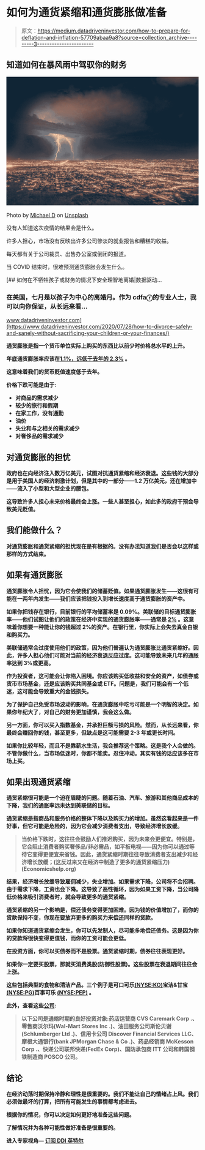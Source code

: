 # 如何为通货紧缩和通货膨胀做准备

> 原文：<https://medium.datadriveninvestor.com/how-to-prepare-for-deflation-and-inflation-57709abaa9a8?source=collection_archive---------3----------------------->

## 知道如何在暴风雨中驾驭你的财务

![](img/3c19068771977294a9c50b1524ddc6f8.png)

Photo by [Michael D](https://unsplash.com/@alienaperture?utm_source=medium&utm_medium=referral) on [Unsplash](https://unsplash.com?utm_source=medium&utm_medium=referral)

没有人知道这次疫情的结果会是什么。

许多人担心，市场没有反映出许多公司惨淡的就业报告和糟糕的收益。

每天都有关于公司裁员、出售办公室或倒闭的报道。

当 COVID 结束时，很难预测通货膨胀会发生什么。

[](https://www.datadriveninvestor.com/2020/07/28/how-to-divorce-safely-and-sanely-without-sacrificing-your-children-or-your-finances/) [## 如何在不牺牲孩子或财务的情况下安全理智地离婚|数据驱动…

### 在美国，七月是以孩子为中心的离婚月。作为 cdfaⓡ的专业人士，我可以向你保证，从长远来看…

www.datadriveninvestor.com](https://www.datadriveninvestor.com/2020/07/28/how-to-divorce-safely-and-sanely-without-sacrificing-your-children-or-your-finances/) 

[](https://www.investopedia.com/terms/i/inflation.asp)****通货膨胀是指一个货币单位实际上购买的东西比以前少时价格总水平的上升。****

****年底通货膨胀率应该在**[**1.1%，远低于去年的 2.3%**](https://www.kiplinger.com/economic-forecasts/inflation) **。****

****这意味着我们的货币贬值速度低于去年。****

******价格下跌可能是由于:******

*   ****对商品的需求减少****
*   ****较少的旅行和假期****
*   ****在家工作，没有通勤****
*   ****油价****
*   ****失业和与之相关的需求减少****
*   ****对奢侈品的需求减少****

## ****对通货膨胀的担忧****

****政府也在向经济注入数万亿美元，试图对抗通货紧缩和经济衰退。这些钱的大部分是用于美国人的经济刺激计划，但是其中的一部分——1.2 万亿美元，还在增加中——流入了小型和大型企业的腰包。****

****这导致许多人担心未来价格最终会上涨。一些人甚至担心，如此多的政府干预会导致美元贬值。****

## ****我们能做什么？****

****对通货膨胀和通货紧缩的担忧现在是有根据的。没有办法知道我们是否会以这样或那样的方式结束。****

## ****如果有通货膨胀****

****通货膨胀令人担忧，因为它会使我们的储蓄贬值。如果通货膨胀发生——这很有可能在一两年内发生——我们应该把钱投入到增长速度高于通货膨胀的资产中。****

****如果你把钱存在银行，目前银行的平均储蓄率是 0.09%。美联储的目标通货膨胀率——他们试图让他们的政策在经济中实现的通货膨胀率——通常是 [2%](https://www.thebalance.com/u-s-inflation-rate-history-by-year-and-forecast-3306093#:~:text=Year%2Dover%2Dyear%20inflation%20rates,decisions%20and%20managing%20inflation%20expectations.) 。这意味着你想要一种能让你的钱超过 2%的资产。在银行里，你实际上会失去真金白银和购买力。****

****美联储通常会过度使用他们的政策，因为他们普遍认为通货膨胀比通货紧缩好。因此，许多人担心他们可能对当前的经济衰退反应过度。这可能导致未来几年的通胀率达到 3%或更高。****

****作为投资者，这可能会让你陷入困境。你应该购买低收益和安全的资产，如债券或货币市场基金，还是应该购买共同基金或 ETF。问题是，我们可能会有一个低迷，这可能会导致重大的金钱损失。****

****为了保护自己免受市场波动的影响，在通货膨胀中吃亏可能是一个明智的决定。如果你年纪大了，对自己的财务更加谨慎，我会这么做。****

****另一方面，你可以买入指数基金，并承担巨额亏损的风险。然而，从长远来看，你最终会赚回你的钱，甚至更多，但缺点是这可能需要 2-3 年或更长时间。****

****如果你比较年轻，而且不是靠薪水生活，我会推荐这个策略。这是我个人会做的。不管你做什么，当市场低迷时，你都不能卖。忍住冲动。其实有钱的话应该多在市场上买。****

## ****如果出现通货紧缩****

****通货紧缩很可能是一个迫在眉睫的问题。随着石油、汽车、旅游和其他商品成本的下降，我们的通胀率远未达到美联储的目标。****

******通货紧缩是指商品和服务价格的整体下降以及购买力的增加。虽然这看起来是一件好事，但它可能是危险的，因为它会减少消费者支出，导致经济增长放缓。******

> ****当价格下跌时，这往往会鼓励人们推迟购买，因为未来会更便宜。特别是，它会阻止消费者购买奢侈品/非必需品，如平板电视——因为你可以通过等待它变得更便宜来省钱。因此，通货紧缩时期往往导致消费者支出减少和经济增长放缓；(这反过来又在经济中制造了更多的通货紧缩压力)(Economicshelp.org)****

****结果，经济增长放缓导致雇佣减少，失业增加。如果需求下降，公司将不会招聘。由于需求下降，工资也会下降。这导致了恶性循环，因为如果工资下降，当公司降低价格来吸引消费者时，就会导致更多的通货紧缩。****

****通货紧缩的另一个影响是，偿还债务变得更加困难。因为钱的价值增加了，而你的贷款保持不变，你现在要放弃更多的购买力来偿还同样的贷款。****

****如果你知道通货紧缩会发生，你可以先发制人，尽可能多地偿还债务。这是因为你的贷款将很快变得更值钱，而你的工资可能会更低。****

****在投资方面，你可以买债券而不是股票。通货紧缩时期，债券往往表现更好。****

****如果你一定要买股票，那就买消费类股(防御性股票)。这些股票在衰退期间往往会上涨。****

****这些包括典型的食物和清洁产品。三个例子是**可口可乐**[(NYSE:KO)](https://www.fool.com/quote/nyse/coca-cola/ko/)**宝洁&甘宝**[(NYSE:PG)](https://www.fool.com/quote/nyse/procter-gamble/pg/)**百事可乐** [(NYSE:PEP)](https://www.fool.com/quote/nasdaq/pepsico-inc/pep/) 。****

****此外，查看这些[公司](http://www.nbcnews.com/id/38822584/ns/business-personal_finance/t/how-protect-your-money-during-deflation/#.XzlvNuhKhyw):****

> ****以下公司是通缩时期的良好投资对象:药店运营商 CVS Caremark Corp .、零售商沃尔玛(Wal-Mart Stores Inc .)、油田服务公司斯伦贝谢(Schlumberger Ltd .)、信用卡公司 Discover Financial Services LLC、摩根大通银行(bank JPMorgan Chase & Co .)、药品经销商 McKesson Corp .、快递公司联邦快递(FedEx Corp)、国防承包商 ITT 公司和韩国钢铁制造商 POSCO 公司。****

## ****结论****

****在经济动荡时期保持冷静和理性是很重要的。我们不能让自己的情绪占上风。我们必须做最坏的打算，把所有可能发生的事情都考虑进去。****

****根据你的情况，你可以决定如何更好地准备这些问题。****

****了解情况并为各种可能性做好准备是很重要的。****

******进入专家视角—** [**订阅 DDI 英特尔**](https://datadriveninvestor.com/ddi-intel)****